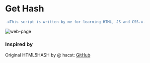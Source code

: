 # Get Hash

```diff
-=This script is written by me for learning HTML, JS and CSS.=-
```

![web-page](https://i.ibb.co/Sx8Z4p4/page.png) 

### Inspired by
Original HTML5HASH by @ hacst: [GitHub](https://github.com/hacst/HTML5HASH)
